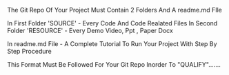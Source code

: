The Git Repo Of Your Project Must Contain 2 Folders And A readme.md FIle

In First Folder 'SOURCE' - Every Code And Code Realated Files 
In Second Folder 'RESOURCE' - Every Demo Video, Ppt , Paper Docx

In readme.md File - A Complete Tutorial To Run Your Project With Step By Step Procedure

This Format Must Be Followed For Your Git Repo Inorder To "QUALIFY".......
